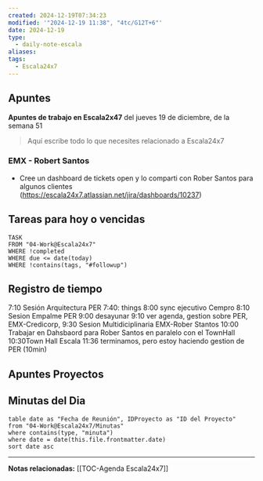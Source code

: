 ```yaml
---
created: 2024-12-19T07:34:23
modified: '"2024-12-19 11:38", "4tc/G12T+6"'
date: 2024-12-19
type:
  - daily-note-escala
aliases: 
tags:
  - Escala24x7
---
```

## Apuntes
**Apuntes de trabajo en Escala2x47** del  jueves 19 de diciembre, de la semana 51 

> Aquí escribe todo lo que necesites relacionado a Escala24x7

### EMX - Robert Santos

- Cree un dashboard de tickets open  y lo comparti con Rober Santos para algunos clientes (https://escala24x7.atlassian.net/jira/dashboards/10237)

## Tareas para hoy o vencidas

```dataview
TASK
FROM "04-Work@Escala24x7"
WHERE !completed
WHERE due <= date(today)
WHERE !contains(tags, "#followup")
```



## Registro de tiempo
7:10 Sesión Arquitectura PER
7:40: things
8:00 sync ejecutivo Cempro
8:10 Sesion Empalme PER
9:00 desayunar
9:10 ver agenda, gestion sobre PER, EMX-Credicorp, 
9:30 Sesion Multidiciplinaria EMX-Rober Stantos
10:00 Trabajar en Dahsbaord para Rober Santos en paralelo con el TownHall
10:30Town Hall Escala
11:36 terminamos, pero estoy haciendo gestion de PER (10min)


## Apuntes Proyectos


## Minutas del Dia
 ```dataview
table date as "Fecha de Reunión", IDProyecto as "ID del Proyecto"
from "04-Work@Escala24x7/Minutas"
where contains(type, "minuta")
where date = date(this.file.frontmatter.date)
sort date asc
```

----
**Notas relacionadas:**
[[TOC-Agenda Escala24x7]]

